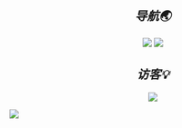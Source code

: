 <!-- 导航 -->
<h2 align='center'><i>导航🌏</h2>
<div align=center>
  <a herf="https://isyyo.com"><img src="https://img.shields.io/badge/主页-HiWer-blue"></a>
  <a herf="https://blog.isyyo.com"><img src="https://img.shields.io/badge/博客-Wer%20Blog-brightgreen"></a>
</div>

<!-- 访客 -->
<h2 align='center'><i>访客💡</h2>
<div align=center><img src="https://profile-counter.glitch.me/yyhhkya/count.svg"></div>

<!-- 统计图 -->
![](https://github-readme-activity-graph.cyclic.app/graph?username=yyhhkya&theme=dracula)
